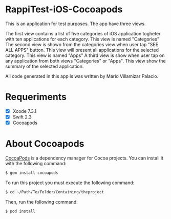 # RappiTest-iOS-Cocoapods

This is an application for test purposes. The app have three views. 

The first view contains a list of five categories of iOS application togheter with ten applications for each category. This view is named "Categories"
The second view is shown from the categories view when user tap "SEE ALL APPS" button. This view will present all applications for the selected category. This view is named "Apps"
A third view is show when user tap on any application from both views "Categories" or "Apps". This view show the summary of the selected application.

All code generated in this app is was written by Mario Villamizar Palacio.

# Requeriments

- [x] Xcode 7.3.1
- [x] Swift 2.3
- [x] Cocoapods

# About Cocoapods

[CocoaPods](http://cocoapods.org) is a dependency manager for Cocoa projects. You can install it with the following command:

```bash
$ gem install cocoapods
```

To run this project you must execute the following command:

```bash
$ cd ~/Path/To/Folder/Containing/theproject
```


Then, run the following command:

```bash
$ pod install
```

